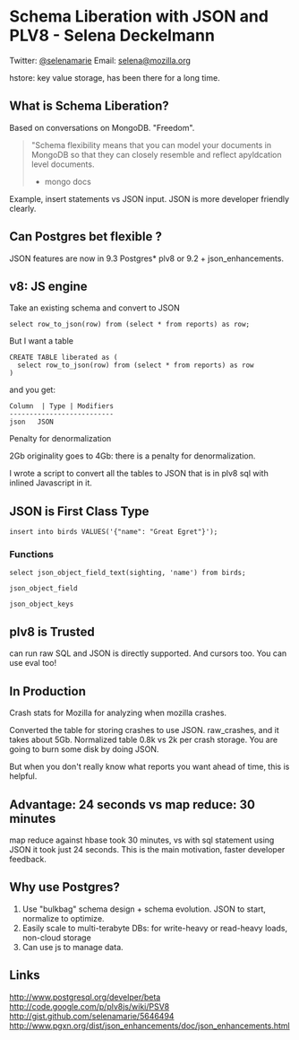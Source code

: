 Schema Liberation with JSON and PLV8 - Selena Deckelmann
===========

Twitter: [@selenamarie](http://twitter.com/selenamarie)
Email: selena@mozilla.org

hstore: key value storage, has been there for a long time.

## What is Schema Liberation?

Based on conversations on MongoDB. "Freedom". 

> "Schema flexibility means that you can model your documents in MongoDB so that they can closely resemble and reflect apyldcation level documents.
> - mongo docs

Example, insert statements vs JSON input. JSON is more developer friendly clearly.

## Can Postgres bet flexible ?

JSON features are now in 9.3 Postgres* plv8 or 9.2 + json_enhancements.

## v8: JS engine

Take an existing schema and convert to JSON

    select row_to_json(row) from (select * from reports) as row;

But I want a table

    CREATE TABLE liberated as (
      select row_to_json(row) from (select * from reports) as row
    )

and you get:

    Column  | Type | Modifiers
    --------------------------
    json   JSON

Penalty for denormalization

2Gb originality goes to 4Gb: there is a penalty for denormalization.

I wrote a script to convert all the tables to JSON that is in plv8 sql with inlined Javascript in it.

## JSON is First Class Type

    insert into birds VALUES('{"name": "Great Egret"}');

### Functions

    select json_object_field_text(sighting, 'name') from birds;

    json_object_field

    json_object_keys

## plv8 is Trusted

can run raw SQL and JSON is directly supported. And cursors too. You can use eval too!

## In Production

Crash stats for Mozilla for analyzing when mozilla crashes. 

Converted the table for storing crashes to use JSON. raw_crashes, and it takes about 5Gb. Normalized table 0.8k vs 2k per crash storage. You are going to burn some disk by doing JSON.

But when you don't really know what reports you want ahead of time, this is helpful.

## Advantage: 24 seconds vs map reduce: 30 minutes

map reduce against hbase took 30 minutes, vs with sql statement using JSON it took just 24 seconds. This is the main motivation, faster developer feedback.

## Why use Postgres?

1. Use "bulkbag" schema design + schema evolution. JSON to start, normalize to optimize.
2. Easily scale to multi-terabyte DBs: for write-heavy or read-heavy loads, non-cloud storage
3. Can use js to manage data.

## Links

<http://www.postgresql.org/develper/beta>
<http://code.google.com/p/plv8js/wiki/PSV8>
<http://gist.github.com/selenamarie/5646494>
<http://www.pgxn.org/dist/json_enhancements/doc/json_enhancements.html>